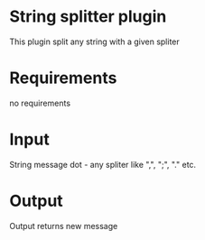 # String splitter plugin

This plugin split any string with a given spliter

# Requirements

no requirements

# Input

String message
dot - any spliter like ",", ";", "." etc.

# Output

Output returns new message

